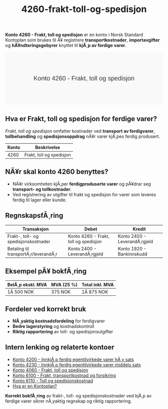﻿---
title: "4260-frakt-toll-og-spedisjon"
meta_title: "4260-frakt-toll-og-spedisjon"
meta_description: '**Konto 4260 - Frakt, toll og spedisjon** er en konto i Norsk Standard Kontoplan som brukes til Ã¥ registrere **transportkostnader**, **importavgifter** og **hÃ...'
slug: 4260-frakt-toll-og-spedisjon
type: blog
layout: pages/single
---

**Konto 4260 - Frakt, toll og spedisjon** er en konto i Norsk Standard Kontoplan som brukes til Ã¥ registrere **transportkostnader**, **importavgifter** og **hÃ¥ndteringsgebyrer** knyttet til **kjÃ¸p av ferdige varer**.

![Illustrasjon av konto 4260 Frakt, toll og spedisjon](4260-frakt-toll-og-spedisjon-image.svg)

## Hva er Frakt, toll og spedisjon for ferdige varer?

*Frakt, toll og spedisjon* omfatter kostnader ved **transport av ferdigvarer**, **tollbehandling** og **spedisjonsoppdrag** nÃ¥r varer kjÃ¸pes ferdig produsert.

| Konto | Beskrivelse              |
|-------|--------------------------|
| 4260  | Frakt, toll og spedisjon |

## NÃ¥r skal konto 4260 benyttes?

* NÃ¥r virksomheten kjÃ¸per **ferdigproduserte varer** og pÃ¥drar seg **transport- og tollkostnader**.
* Ved registrering av utgifter til frakt og spedisjon for varer som leveres ferdig til lager eller kunde.

## RegnskapsfÃ¸ring

| Transaksjon                          | Debet                                    | Kredit                       |
|--------------------------------------|------------------------------------------|------------------------------|
| Frakt-, toll- og spedisjonskostnader | Konto 4260 - Frakt, toll og spedisjon    | Konto 2400 - LeverandÃ¸rgjeld |
| Betaling til transportÃ¸r/leverandÃ¸r  | Konto 2400 - LeverandÃ¸rgjeld             | Konto 1920 - Bankinnskudd    |

## Eksempel pÃ¥ bokfÃ¸ring

| BelÃ¸p ekskl. MVA | MVA (25 %) | Total inkl. MVA |
|------------------|------------|-----------------|
| 1Â 500 NOK        | 375 NOK    | 1Â 875 NOK       |

## Fordeler ved korrekt bruk

* **NÃ¸yaktig kostnadsfordeling** for ferdigvarer
* **Bedre lagerstyring** og kostnadskontroll
* **Riktig rapportering** av toll- og spedisjonsutgifter

## Intern lenking og relaterte kontoer

* [Konto 4200 - InnkjÃ¸p ferdig egentilvirkede varer hÃ¸y sats](/blogs/kontoplan/4200-innkjop-ferdig-egentilvirkede-varer-hoy-sats "Konto 4200 - InnkjÃ¸p ferdig egentilvirkede varer hÃ¸y sats")
* [Konto 4230 - InnkjÃ¸p ferdig egentilvirkede varer middels sats](/blogs/kontoplan/4230-innkjop-ferdig-egentilvirkede-varer-middels-sats "Konto 4230 - InnkjÃ¸p ferdig egentilvirkede varer middels sats")
* [Konto 4060 - Frakt, toll og spedisjon](/blogs/kontoplan/4060-frakt-toll-og-spedisjon "Konto 4060 - Frakt, toll og spedisjon")
* [Konto 6100 - Frakt, transportkostnad og forsikring](/blogs/kontoplan/6100-frakt-transportkostnad-og-forsikring "Konto 6100 - Frakt, transportkostnad og forsikring")
* [Konto 6110 - Toll og spedisjonskostnad](/blogs/kontoplan/6110-toll-og-spedisjonskostnad "Konto 6110 - Toll og spedisjonskostnad")
* [Hva er en Kontoplan?](/blogs/regnskap/hva-er-kontoplan "Hva er en Kontoplan? Komplett Guide til Kontoplaner i Norsk Regnskap")

**Korrekt bokfÃ¸ring** av frakt-, toll- og spedisjonskostnader ved kjÃ¸p av ferdige varer sikrer nÃ¸yaktig regnskap og riktig rapportering.
